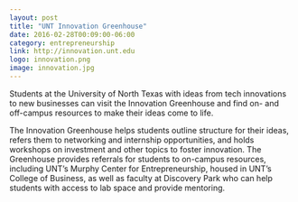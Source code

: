 ```yaml
---
layout: post
title: "UNT Innovation Greenhouse"
date: 2016-02-28T00:09:00-06:00
category: entrepreneurship
link: http://innovation.unt.edu
logo: innovation.png
image: innovation.jpg
---
```

Students at the University of North Texas with ideas from tech innovations to new businesses can visit the Innovation Greenhouse and find on- and off-campus resources to make their ideas come to life.

The Innovation Greenhouse helps students outline structure for their ideas, refers them to networking and internship opportunities, and holds workshops on investment and other topics to foster innovation. The Greenhouse provides referrals for students to on-campus resources, including UNT’s Murphy Center for Entrepreneurship, housed in UNT’s College of Business, as well as faculty at Discovery Park who can help students with access to lab space and provide mentoring.
